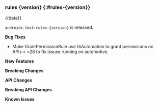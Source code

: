 ### rules {version} {:#rules-{version}}

{{date}}

`androidx.test:rules:{version}` is released.

**Bug Fixes**

* Make GrantPermissionRule use UiAutomation to grant permissions on APIs > =28 to fix issues running on automotive.

**New Features**

**Breaking Changes**

**API Changes**

**Breaking API Changes**

**Known Issues**
